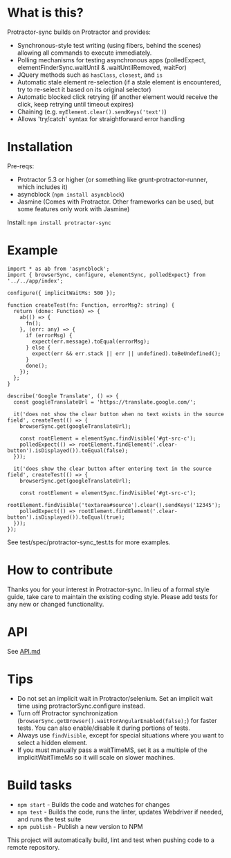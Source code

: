 # What is this?

Protractor-sync builds on Protractor and provides:

* Synchronous-style test writing (using fibers, behind the scenes) allowing all commands to execute immediately.
* Polling mechanisms for testing asynchronous apps (polledExpect, elementFinderSync.waitUntil & .waitUntilRemoved, waitFor)
* JQuery methods such as `hasClass`, `closest`, and `is`
* Automatic stale element re-selection (if a stale element is encountered, try to re-select it based on its original selector)
* Automatic blocked click retrying (if another element would receive the click, keep retrying until timeout expires)
* Chaining (e.g. `myElement.clear().sendKeys('text')`)
* Allows 'try/catch' syntax for straightforward error handling

# Installation

Pre-reqs:

* Protractor 5.3 or higher (or something like grunt-protractor-runner, which includes it)
* asyncblock (`npm install asyncblock`)
* Jasmine (Comes with Protractor. Other frameworks can be used, but some features only work with Jasmine)

Install: `npm install protractor-sync`

# Example

```
import * as ab from 'asyncblock';
import { browserSync, configure, elementSync, polledExpect} from '../../app/index';

configure({ implicitWaitMs: 500 });

function createTest(fn: Function, errorMsg?: string) {
  return (done: Function) => {
    ab(() => {
      fn();
    }, (err: any) => {
      if (errorMsg) {
        expect(err.message).toEqual(errorMsg);
      } else {
        expect(err && err.stack || err || undefined).toBeUndefined();
      }
      done();
    });
  };
}

describe('Google Translate', () => {
  const googleTranslateUrl = 'https://translate.google.com/';

  it('does not show the clear button when no text exists in the source field', createTest(() => {
    browserSync.get(googleTranslateUrl);

    const rootElement = elementSync.findVisible('#gt-src-c');
    polledExpect(() => rootElement.findElement('.clear-button').isDisplayed()).toEqual(false);
  }));

  it('does show the clear button after entering text in the source field', createTest(() => {
    browserSync.get(googleTranslateUrl);

    const rootElement = elementSync.findVisible('#gt-src-c');
    rootElement.findVisible('textarea#source').clear().sendKeys('12345');
    polledExpect(() => rootElement.findElement('.clear-button').isDisplayed()).toEqual(true);
  }));
});
```

See test/spec/protractor-sync_test.ts for more examples.

# How to contribute
 
Thanks you for your interest in Protractor-sync.  In lieu of a formal style guide, take care to maintain the existing coding style. Please add tests for any new or changed functionality.

# API

See [API.md](API.md)

# Tips

* Do not set an implicit wait in Protractor/selenium. Set an implicit wait time using protractorSync.configure instead.
* Turn off Protractor synchronization (`browserSync.getBrowser().waitForAngularEnabled(false);`) for faster tests. You can also enable/disable it during portions of tests.
* Always use `findVisible`, except for special situations where you want to select a hidden element.
* If you must manually pass a waitTimeMS, set it as a multiple of the implicitWaitTimeMs so it will scale on slower machines.

# Build tasks

* `npm start` - Builds the code and watches for changes
* `npm test` - Builds the code, runs the linter, updates Webdriver if needed, and runs the test suite
* `npm publish` - Publish a new version to NPM

This project will automatically build, lint and test when pushing code to a remote repository.